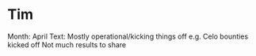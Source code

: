 # Tim

Month: April
Text: Mostly operational/kicking things off
e.g. Celo bounties kicked off
Not much results to share